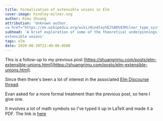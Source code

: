 ```yaml
---
title: Formalization of extensible unions in Elm
cover-image: hindley-milner.svg
author: Rimu Shuang
attribution: 'Unknown author. 
<a href="https://en.wikipedia.org/wiki/Hindley%E2%80%93Milner_type_system">Declarative Rule System</a>. Unknown year. Creative Commons Attribution-ShareAlike 3.0 Unported License (NOT a CC-BY 4.0 License).'
subhead: 'A brief exploration of some of the theoretical underpinnings of
extensible unions'
tags: elm
date: 2020-08-30T22:40:00-0500
---
```


This is a follow-up to my previous post
[https://shuangrimu.com/posts/elm-extensible-unions.html](https://shuangrimu.com/posts/elm-extensible-unions.html).

Since then there's been a lot of interest in the associated [Elm Discourse
thread](https://discourse.elm-lang.org/t/idea-extensible-union-types-and-benefits-they-bring-for-real-world-elm-code/6118).

Evan asked for a more formal treatment than the previous post, so here I give
one.

It involves a lot of math symbols so I've typed it up in LaTeX and made it a
PDF. The link is
[here](https://shuangrimu.com/static/extensible-types-leijen.pdf)
